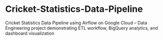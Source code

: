 # Cricket-Statistics-Data-Pipeline
Cricket Statistics Data Pipeline using Airflow on Google Cloud – Data Engineering project demonstrating ETL workflow, BigQuery analytics, and dashboard visualization
